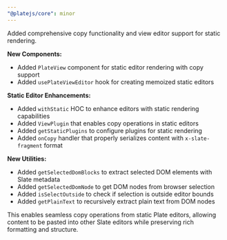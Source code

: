 ```yaml
---
"@platejs/core": minor
---
```


Added comprehensive copy functionality and view editor support for static rendering.

**New Components:**
- Added `PlateView` component for static editor rendering with copy support
- Added `usePlateViewEditor` hook for creating memoized static editors

**Static Editor Enhancements:**
- Added `withStatic` HOC to enhance editors with static rendering capabilities
- Added `ViewPlugin` that enables copy operations in static editors
- Added `getStaticPlugins` to configure plugins for static rendering
- Added `onCopy` handler that properly serializes content with `x-slate-fragment` format

**New Utilities:**
- Added `getSelectedDomBlocks` to extract selected DOM elements with Slate metadata
- Added `getSelectedDomNode` to get DOM nodes from browser selection
- Added `isSelectOutside` to check if selection is outside editor bounds
- Added `getPlainText` to recursively extract plain text from DOM nodes

This enables seamless copy operations from static Plate editors, allowing content to be pasted into other Slate editors while preserving rich formatting and structure.
